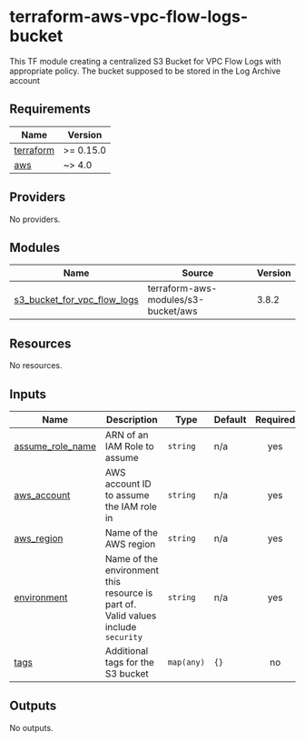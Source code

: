 # terraform-aws-vpc-flow-logs-bucket
This TF module creating a centralized S3 Bucket for VPC Flow Logs with appropriate policy. The bucket supposed to be stored in the Log Archive account 

<!-- BEGIN_TF_DOCS -->
## Requirements

| Name | Version |
|------|---------|
| <a name="requirement_terraform"></a> [terraform](#requirement\_terraform) | >= 0.15.0 |
| <a name="requirement_aws"></a> [aws](#requirement\_aws) | ~> 4.0 |

## Providers

No providers.

## Modules

| Name | Source | Version |
|------|--------|---------|
| <a name="module_s3_bucket_for_vpc_flow_logs"></a> [s3\_bucket\_for\_vpc\_flow\_logs](#module\_s3\_bucket\_for\_vpc\_flow\_logs) | terraform-aws-modules/s3-bucket/aws | 3.8.2 |

## Resources

No resources.

## Inputs

| Name | Description | Type | Default | Required |
|------|-------------|------|---------|:--------:|
| <a name="input_assume_role_name"></a> [assume\_role\_name](#input\_assume\_role\_name) | ARN of an IAM Role to assume | `string` | n/a | yes |
| <a name="input_aws_account"></a> [aws\_account](#input\_aws\_account) | AWS account ID to assume the IAM role in | `string` | n/a | yes |
| <a name="input_aws_region"></a> [aws\_region](#input\_aws\_region) | Name of the AWS region | `string` | n/a | yes |
| <a name="input_environment"></a> [environment](#input\_environment) | Name of the environment this resource is part of. Valid values include `security` | `string` | n/a | yes |
| <a name="input_tags"></a> [tags](#input\_tags) | Additional tags for the S3 bucket | `map(any)` | `{}` | no |

## Outputs

No outputs.
<!-- END_TF_DOCS -->